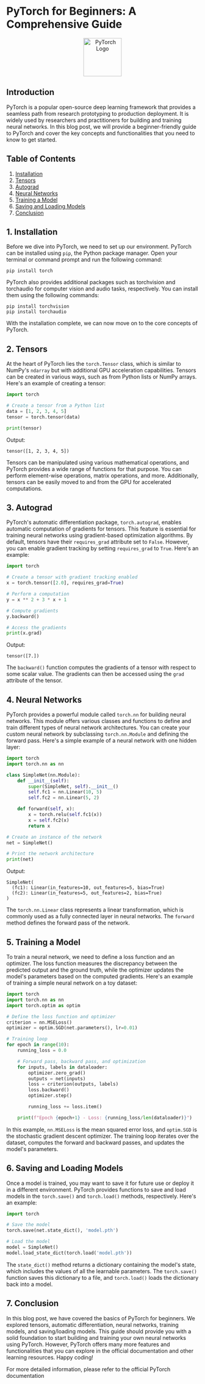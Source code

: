# PyTorch for Beginners: A Comprehensive Guide

<p align="center">
  <img src="https://pytorch.org/tutorials/_static/img/thumbnails/cropped/profiler.png" width="100" alt="PyTorch Logo">
</p>

## Introduction

PyTorch is a popular open-source deep learning framework that provides a seamless path from research prototyping to production deployment. It is widely used by researchers and practitioners for building and training neural networks. In this blog post, we will provide a beginner-friendly guide to PyTorch and cover the key concepts and functionalities that you need to know to get started.

## Table of Contents

1. [Installation](#installation)
2. [Tensors](#tensors)
3. [Autograd](#autograd)
4. [Neural Networks](#neural-networks)
5. [Training a Model](#training-a-model)
6. [Saving and Loading Models](#saving-and-loading-models)
7. [Conclusion](#conclusion)

<a name="installation"></a>
## 1. Installation

Before we dive into PyTorch, we need to set up our environment. PyTorch can be installed using `pip`, the Python package manager. Open your terminal or command prompt and run the following command:

```console
pip install torch
```

PyTorch also provides additional packages such as torchvision and torchaudio for computer vision and audio tasks, respectively. You can install them using the following commands:

```console
pip install torchvision
pip install torchaudio
```

With the installation complete, we can now move on to the core concepts of PyTorch.

<a name="tensors"></a>
## 2. Tensors

At the heart of PyTorch lies the `torch.Tensor` class, which is similar to NumPy's `ndarray` but with additional GPU acceleration capabilities. Tensors can be created in various ways, such as from Python lists or NumPy arrays. Here's an example of creating a tensor:

```python
import torch

# Create a tensor from a Python list
data = [1, 2, 3, 4, 5]
tensor = torch.tensor(data)

print(tensor)
```

Output:
```
tensor([1, 2, 3, 4, 5])
```

Tensors can be manipulated using various mathematical operations, and PyTorch provides a wide range of functions for that purpose. You can perform element-wise operations, matrix operations, and more. Additionally, tensors can be easily moved to and from the GPU for accelerated computations.

<a name="autograd"></a>
## 3. Autograd

PyTorch's automatic differentiation package, `torch.autograd`, enables automatic computation of gradients for tensors. This feature is essential for training neural networks using gradient-based optimization algorithms. By default, tensors have their `requires_grad` attribute set to `False`. However, you can enable gradient tracking by setting `requires_grad` to `True`. Here's an example:

```python
import torch

# Create a tensor with gradient tracking enabled
x = torch.tensor([2.0], requires_grad=True)

# Perform a computation
y = x ** 2 + 3 * x + 1

# Compute gradients
y.backward()

# Access the gradients
print(x.grad)
```

Output:
```
tensor([7.])
```

The `backward()` function computes the gradients of a tensor with respect to some scalar value. The gradients can then be accessed using the `grad` attribute of the tensor.

<a name="neural-networks"></a>
## 4. Neural Networks

PyTorch provides a powerful module called `torch.nn` for building neural networks. This module offers various classes and functions to define and train different types of neural network architectures. You can create your custom neural network by subclassing `torch.nn.Module` and defining the forward pass. Here's a simple example of a neural network with one hidden layer:

```python
import torch
import torch.nn as nn

class SimpleNet(nn.Module):
    def __init__(self):
        super(SimpleNet, self).__init__()
        self.fc1 = nn.Linear(10, 5)
        self.fc2 = nn.Linear(5, 2)

    def forward(self, x):
        x = torch.relu(self.fc1(x))
        x = self.fc2(x)
        return x

# Create an instance of the network
net = SimpleNet()

# Print the network architecture
print(net)
```

Output:
```
SimpleNet(
  (fc1): Linear(in_features=10, out_features=5, bias=True)
  (fc2): Linear(in_features=5, out_features=2, bias=True)
)
```
The `torch.nn.Linear` class represents a linear transformation, which is commonly used as a fully connected layer in neural networks. The `forward` method defines the forward pass of the network.

<a name="training-a-model"></a>
## 5. Training a Model

To train a neural network, we need to define a loss function and an optimizer. The loss function measures the discrepancy between the predicted output and the ground truth, while the optimizer updates the model's parameters based on the computed gradients. Here's an example of training a simple neural network on a toy dataset:
```python
import torch
import torch.nn as nn
import torch.optim as optim

# Define the loss function and optimizer
criterion = nn.MSELoss()
optimizer = optim.SGD(net.parameters(), lr=0.01)

# Training loop
for epoch in range(10):
    running_loss = 0.0

    # Forward pass, backward pass, and optimization
    for inputs, labels in dataloader:
        optimizer.zero_grad()
        outputs = net(inputs)
        loss = criterion(outputs, labels)
        loss.backward()
        optimizer.step()

        running_loss += loss.item()

    print(f"Epoch {epoch+1} - Loss: {running_loss/len(dataloader)}")
```

In this example, `nn.MSELoss` is the mean squared error loss, and `optim.SGD` is the stochastic gradient descent optimizer. The training loop iterates over the dataset, computes the forward and backward passes, and updates the model's parameters.

<a name="saving-and-loading-models"></a>
## 6. Saving and Loading Models

Once a model is trained, you may want to save it for future use or deploy it in a different environment. PyTorch provides functions to save and load models in the `torch.save()` and `torch.load()` methods, respectively. Here's an example:

```python
import torch

# Save the model
torch.save(net.state_dict(), 'model.pth')

# Load the model
model = SimpleNet()
model.load_state_dict(torch.load('model.pth'))
```

The `state_dict()` method returns a dictionary containing the model's state, which includes the values of all the learnable parameters. The `torch.save()` function saves this dictionary to a file, and `torch.load()` loads the dictionary back into a model.

<a name="conclusion"></a>
## 7. Conclusion

In this blog post, we have covered the basics of PyTorch for beginners. We explored tensors, automatic differentiation, neural networks, training models, and saving/loading models. This guide should provide you with a solid foundation to start building and training your own neural networks using PyTorch. However, PyTorch offers many more features and functionalities that you can explore in the official documentation and other learning resources. Happy coding!

For more detailed information, please refer to the official PyTorch documentation